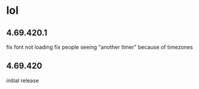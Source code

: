 # lol

## 4.69.420.1

fix font not loading
fix people seeing "another timer" because of timezones

## 4.69.420

initial release

